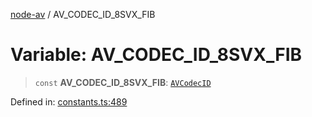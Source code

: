 [node-av](../globals.md) / AV\_CODEC\_ID\_8SVX\_FIB

# Variable: AV\_CODEC\_ID\_8SVX\_FIB

> `const` **AV\_CODEC\_ID\_8SVX\_FIB**: [`AVCodecID`](../type-aliases/AVCodecID.md)

Defined in: [constants.ts:489](https://github.com/seydx/av/blob/f8631fc881b394300b1479f511d55cf1c370a87f/src/constants/constants.ts#L489)
